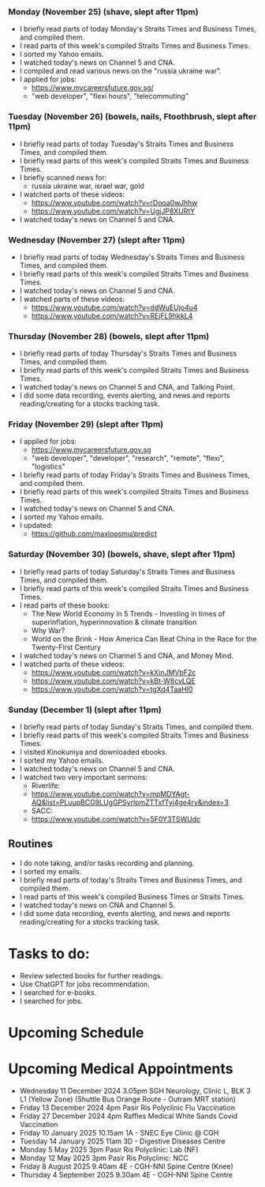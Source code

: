 ### Monday (November 25) (shave, slept after 11pm)
- I briefly read parts of today Monday's Straits Times and Business Times, and compiled them.
- I read parts of this week's compiled Straits Times and Business Times.
- I sorted my Yahoo emails.
- I watched today's news on Channel 5 and CNA.
- I compiled and read various news on the "russia ukraine war".
- I applied for jobs:
    - https://www.mycareersfuture.gov.sg/
    - "web developer", "flexi hours", "telecommuting"

### Tuesday (November 26) (bowels, nails, Ftoothbrush, slept after 11pm)
- I briefly read parts of today Tuesday's Straits Times and Business Times, and compiled them.
- I briefly read parts of this week's compiled Straits Times and Business Times.
- I briefly scanned news for:
    - russia ukraine war, israel war, gold
- I watched parts of these videos:
    - https://www.youtube.com/watch?v=rDooa0wJhhw
    - https://www.youtube.com/watch?v=UgjJP8XURtY
- I watched today's news on Channel 5 and CNA.

### Wednesday (November 27) (slept after 11pm)
- I briefly read parts of today Wednesday's Straits Times and Business Times, and compiled them.
- I briefly read parts of this week's compiled Straits Times and Business Times.
- I watched today's news on Channel 5 and CNA.
- I watched parts of these videos:
    - https://www.youtube.com/watch?v=ddWuEUjo4u4
    - https://www.youtube.com/watch?v=REjFL9hkkL4

### Thursday (November 28) (bowels, slept after 11pm)
- I briefly read parts of today Thursday's Straits Times and Business Times, and compiled them.
- I briefly read parts of this week's compiled Straits Times and Business Times.
- I watched today's news on Channel 5 and CNA, and Talking Point.
- I did some data recording, events alerting, and news and reports reading/creating for a stocks tracking task.

### Friday (November 29) (slept after 11pm)
- I applied for jobs:
    - https://www.mycareersfuture.gov.sg
    - "web developer", "developer", "research", "remote", "flexi", "logistics"
- I briefly read parts of today Friday's Straits Times and Business Times, and compiled them.
- I briefly read parts of this week's compiled Straits Times and Business Times.
- I watched today's news on Channel 5 and CNA.
- I sorted my Yahoo emails.
- I updated:
    - https://github.com/maxloosmu/predict

### Saturday (November 30) (bowels, shave, slept after 11pm)
- I briefly read parts of today Saturday's Straits Times and Business Times, and compiled them.
- I briefly read parts of this week's compiled Straits Times and Business Times.
- I read parts of these books:
    - The New World Economy in 5 Trends - Investing in times of superinflation, hyperinnovation & climate transition
    - Why War?
    - World on the Brink - How America Can Beat China in the Race for the Twenty-First Century
- I watched today's news on Channel 5 and CNA, and Money Mind.
- I watched parts of these videos:
    - https://www.youtube.com/watch?v=kXinJMVbF2c
    - https://www.youtube.com/watch?v=kBt-W8cvLQE
    - https://www.youtube.com/watch?v=tgXd4TaaHI0

### Sunday (December 1) (slept after 11pm)
- I briefly read parts of today Sunday's Straits Times, and compiled them.
- I briefly read parts of this week's compiled Straits Times and Business Times.
- I visited Kinokuniya and downloaded ebooks.
- I sorted my Yahoo emails.
- I watched today's news on Channel 5 and CNA.
- I watched two very important sermons:
    - Riverlife:
    - https://www.youtube.com/watch?v=mpMDYAgt-AQ&list=PLuupBCG9LUgGPSyrlpmZTTxfTyj4ge4rv&index=3
    - SACC:
    - https://www.youtube.com/watch?v=5F0Y3TSWUdc



## Routines
- I do note taking, and/or tasks recording and planning.
- I sorted my emails.
- I briefly read parts of today's Straits Times and Business Times, and compiled them.
- I read parts of this week's compiled Business Times or Straits Times.
- I watched today's news on CNA and Channel 5.
- I did some data recording, events alerting, and news and reports reading/creating for a stocks tracking task.

# Tasks to do:
- Review selected books for further readings.
- Use ChatGPT for jobs recommendation.
- I searched for e-books.
- I searched for jobs.

# Upcoming Schedule

# Upcoming Medical Appointments
- Wednesday 11 December 2024 3.05pm SGH Neurology, Clinic L, BLK 3 L1 (Yellow Zone) (Shuttle Bus Orange Route - Outram MRT station)
- Friday 13 December 2024 4pm Pasir Ris Polyclinic Flu Vaccination
- Friday 27 December 2024 4pm Raffles Medical White Sands Covid Vaccination
- Friday 10 January 2025 10.15am 1A - SNEC Eye Clinic @ CGH
- Tuesday 14 January 2025 11am 3D - Digestive Diseases Centre
- Monday 5 May 2025 3pm Pasir Ris Polyclinic: Lab (NF)
- Monday 12 May 2025 3pm Pasir Ris Polyclinic: NCC
- Friday 8 August 2025 9.40am 4E - CGH-NNI Spine Centre (Knee)
- Thursday 4 September 2025 9.30am 4E - CGH-NNI Spine Centre
